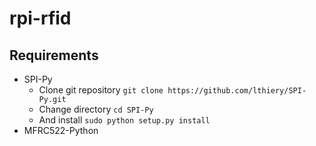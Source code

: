 # rpi-rfid

## Requirements
* SPI-Py
	* Clone git repository
	`git clone https://github.com/lthiery/SPI-Py.git`
	* Change directory
	`cd SPI-Py`
	* And install
	`sudo python setup.py install`
* MFRC522-Python

